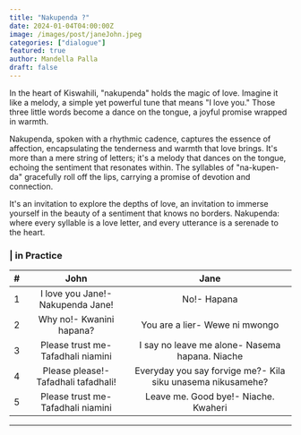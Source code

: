 ```yaml
---
title: "Nakupenda ?"
date: 2024-01-04T04:00:00Z
image: /images/post/janeJohn.jpeg
categories: ["dialogue"]
featured: true
author: Mandella Palla
draft: false
---
```


In the heart of Kiswahili, "nakupenda" holds the magic of love. Imagine it like a melody, a simple yet powerful tune that means "I love you." Those three little words become a dance on the tongue, a joyful promise wrapped in warmth.

Nakupenda, spoken with a rhythmic cadence, captures the essence of affection, encapsulating the tenderness and warmth that love brings. It's more than a mere string of letters; it's a melody that dances on the tongue, echoing the sentiment that resonates within. The syllables of "na-kupen-da" gracefully roll off the lips, carrying a promise of devotion and connection.

It's an invitation to explore the depths of love, an invitation to immerse yourself in the beauty of a sentiment that knows no borders. Nakupenda: where every syllable is a love letter, and every utterance is a serenade to the heart.

###  | in Practice

| #   |    John     |     Jane     |  
| :-- | :----------: | :----------: | 
| 1   | I love you Jane!- Nakupenda Jane! | No!- Hapana | 
| 2   | Why no!- Kwanini hapana? | You are a lier- Wewe ni mwongo | 
| 3   | Please trust me- Tafadhali niamini | I say no leave me alone- Nasema hapana. Niache | 
| 4   | Please please!- Tafadhali tafadhali! | Everyday you say forvige me?- Kila siku unasema nikusamehe? | 
| 5   | Please trust me- Tafadhali niamini | Leave me. Good bye!- Niache. Kwaheri | 

---




